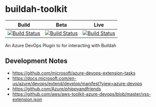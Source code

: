 # buildah-toolkit

| Build | Beta | Live |
| -- | -- | -- |
| [![Build Status](https://dev.azure.com/cloudpup/Public%20Pen/_apis/build/status/Buildah%20Toolkit?branchName=main&stageName=Build)](https://dev.azure.com/cloudpup/Public%20Pen/_build/latest?definitionId=4&branchName=main) | [![Build Status](https://dev.azure.com/cloudpup/Public%20Pen/_apis/build/status/Buildah%20Toolkit?branchName=main&stageName=Publish%20Private%20Beta)](https://dev.azure.com/cloudpup/Public%20Pen/_build/latest?definitionId=4&branchName=main) | [![Build Status](https://dev.azure.com/cloudpup/Public%20Pen/_apis/build/status/Buildah%20Toolkit?branchName=main&stageName=Publish%20Public)](https://dev.azure.com/cloudpup/Public%20Pen/_build/latest?definitionId=4&branchName=main) |

An Azure DevOps Plugin to for interacting with Buildah

## Development Notes

* https://github.com/microsoft/azure-devops-extension-tasks
* https://docs.microsoft.com/en-us/azure/devops/extend/develop/manifest?view=azure-devops
* https://github.com/Azure/phippyandfriends
* https://github.com/aws/aws-toolkit-azure-devops/blob/master/vss-extension.json